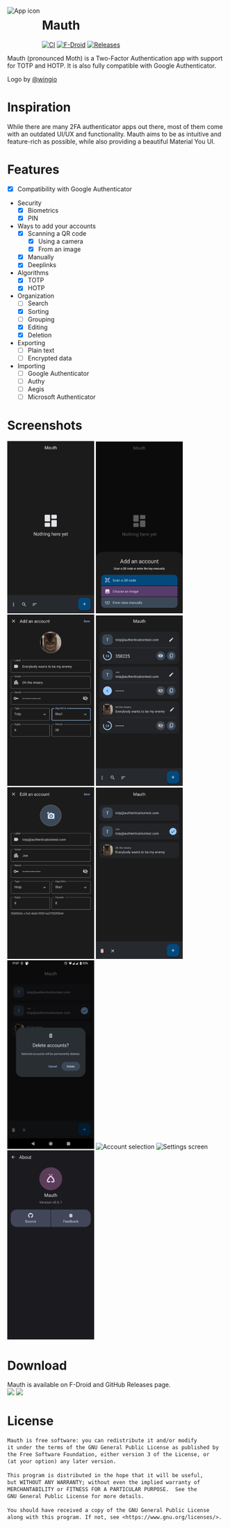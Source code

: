 <img align="left" width="80" height="80" src="github/mauth.png"
alt="App icon">

# Mauth

[![CI](https://img.shields.io/github/actions/workflow/status/X1nto/Mauth/build.yml?branch=master&color=blue&style=for-the-badge)](https://github.com/X1nto/Mauth/actions?query=branch%3Amaster)
[![F-Droid](https://img.shields.io/f-droid/v/com.xinto.mauth.svg?logo=F-Droid&color=green&style=for-the-badge)](https://f-droid.org/en/packages/com.xinto.mauth)
[![Releases](https://img.shields.io/github/release/X1nto/Mauth.svg?logo=github&color=171515&style=for-the-badge)](https://github.com/X1nto/Mauth/releases)

Mauth (pronounced Moth) is a Two-Factor Authentication app with support for TOTP and HOTP. It is also fully compatible with Google Authenticator.

Logo by [@wingio](https://github.com/wingio)

# Inspiration
While there are many 2FA authenticator apps out there, most of them come with an outdated UI/UX and functionality. Mauth aims to be as intuitive and feature-rich as possible, while also providing a beautiful Material You UI.

# Features
- [x] Compatibility with Google Authenticator
- Security
  - [x] Biometrics
  - [x] PIN
- Ways to add your accounts
  - [x] Scanning a QR code
    - [x] Using a camera
    - [x] From an image
  - [x] Manually
  - [x] Deeplinks
- Algorithms
  - [x] TOTP
  - [x] HOTP
- Organization
  - [ ] Search
  - [x] Sorting
  - [ ] Grouping
  - [x] Editing
  - [x] Deletion
- Exporting
  - [ ] Plain text
  - [ ] Encrypted data
- Importing
  - [ ] Google Authenticator
  - [ ] Authy
  - [ ] Aegis
  - [ ] Microsoft Authenticator

# Screenshots
<img width=200 alt="Auth screen" 
src="fastlane/metadata/android/en-US/images/phoneScreenshots/1.png?raw=true">
<img width=200 alt="Home screen empty" 
src="fastlane/metadata/android/en-US/images/phoneScreenshots/2.png?raw=true">
<img width=200 alt="Add account dialog" 
src="fastlane/metadata/android/en-US/images/phoneScreenshots/3.png?raw=true">
<img width=200 alt="Add account screen" 
src="fastlane/metadata/android/en-US/images/phoneScreenshots/4.png?raw=true">
<img width=200 alt="Home screen with accounts" 
src="fastlane/metadata/android/en-US/images/phoneScreenshots/5.png?raw=true">
<img width=200 alt="Edit account screen" 
src="fastlane/metadata/android/en-US/images/phoneScreenshots/6.png?raw=true">
<img width=200 alt="Sort options" 
src="fastlane/metadata/android/en-US/images/phoneScreenshots/7.png?raw=true">
<img width=200 alt="Account selection"
src="fastlane/metadata/android/en-US/images/phoneScreenshots/8.png?raw=true">
<img width=200 alt="Settings screen"
src="fastlane/metadata/android/en-US/images/phoneScreenshots/9.png?raw=true">
<img width=200 alt="About screen"
src="fastlane/metadata/android/en-US/images/phoneScreenshots/10.png?raw=true">

# Download
Mauth is available on F-Droid and GitHub Releases page.  
[<img src="https://fdroid.gitlab.io/artwork/badge/get-it-on.png" height="75">](https://f-droid.org/en/packages/com.xinto.mauth)
[<img src="github/get_it_on_github.png" height="75">](https://github.com/X1nto/Mauth/releases)

# License
```
Mauth is free software: you can redistribute it and/or modify
it under the terms of the GNU General Public License as published by
the Free Software Foundation, either version 3 of the License, or
(at your option) any later version.

This program is distributed in the hope that it will be useful,
but WITHOUT ANY WARRANTY; without even the implied warranty of
MERCHANTABILITY or FITNESS FOR A PARTICULAR PURPOSE.  See the
GNU General Public License for more details.

You should have received a copy of the GNU General Public License
along with this program. If not, see <https://www.gnu.org/licenses/>.
```
